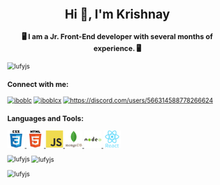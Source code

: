 <h1 align="center">Hi 👋, I'm Krishnay</h1>
<h3 align="center">🖥️ I am a Jr. Front-End developer with several months of experience. 🖥️</h3>

<p align="left"> <img src="https://komarev.com/ghpvc/?username=lufyjs&label=Profile%20views&color=0e75b6&style=flat" alt="lufyjs" /> </p>

<h3 align="left">Connect with me:</h3>
<p align="left">
<a href="https://fb.com/iboblc" target="blank"><img align="center" src="https://raw.githubusercontent.com/rahuldkjain/github-profile-readme-generator/master/src/images/icons/Social/facebook.svg" alt="iboblc" height="30" width="40" /></a>
<a href="https://instagram.com/iboblcx" target="blank"><img align="center" src="https://raw.githubusercontent.com/rahuldkjain/github-profile-readme-generator/master/src/images/icons/Social/instagram.svg" alt="iboblcx" height="30" width="40" /></a>
<a href="https://discord.gg/https://discord.com/users/566314588778266624" target="blank"><img align="center" src="https://raw.githubusercontent.com/rahuldkjain/github-profile-readme-generator/master/src/images/icons/Social/discord.svg" alt="https://discord.com/users/566314588778266624" height="30" width="40" /></a>
</p>

<h3 align="left">Languages and Tools:</h3>
<p align="left"> <a href="https://www.w3schools.com/css/" target="_blank" rel="noreferrer"> <img src="https://raw.githubusercontent.com/devicons/devicon/master/icons/css3/css3-original-wordmark.svg" alt="css3" width="40" height="40"/> </a> <a href="https://www.w3.org/html/" target="_blank" rel="noreferrer"> <img src="https://raw.githubusercontent.com/devicons/devicon/master/icons/html5/html5-original-wordmark.svg" alt="html5" width="40" height="40"/> </a> <a href="https://developer.mozilla.org/en-US/docs/Web/JavaScript" target="_blank" rel="noreferrer"> <img src="https://raw.githubusercontent.com/devicons/devicon/master/icons/javascript/javascript-original.svg" alt="javascript" width="40" height="40"/> </a> <a href="https://www.mongodb.com/" target="_blank" rel="noreferrer"> <img src="https://raw.githubusercontent.com/devicons/devicon/master/icons/mongodb/mongodb-original-wordmark.svg" alt="mongodb" width="40" height="40"/> </a> <a href="https://nodejs.org" target="_blank" rel="noreferrer"> <img src="https://raw.githubusercontent.com/devicons/devicon/master/icons/nodejs/nodejs-original-wordmark.svg" alt="nodejs" width="40" height="40"/> </a> <a href="https://reactjs.org/" target="_blank" rel="noreferrer"> <img src="https://raw.githubusercontent.com/devicons/devicon/master/icons/react/react-original-wordmark.svg" alt="react" width="40" height="40"/> </a> </p>

<p><img align="left" src="https://github-readme-stats.vercel.app/api/top-langs?username=lufyjs&show_icons=true&locale=en&layout=compact" alt="lufyjs" /></p>

<p>&nbsp;<img align="center" src="https://github-readme-stats.vercel.app/api?username=lufyjs&show_icons=true&locale=en" alt="lufyjs" /></p>

<p><img align="center" src="https://github-readme-streak-stats.herokuapp.com/?user=lufyjs&" alt="lufyjs" /></p>
